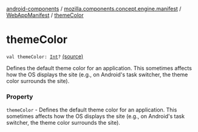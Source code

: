 [android-components](../../index.md) / [mozilla.components.concept.engine.manifest](../index.md) / [WebAppManifest](index.md) / [themeColor](./theme-color.md)

# themeColor

`val themeColor: `[`Int`](https://kotlinlang.org/api/latest/jvm/stdlib/kotlin/-int/index.html)`?` [(source)](https://github.com/mozilla-mobile/android-components/blob/master/components/concept/engine/src/main/java/mozilla/components/concept/engine/manifest/WebAppManifest.kt#L58)

Defines the default theme color for an application. This sometimes affects how the OS displays
the site (e.g., on Android's task switcher, the theme color surrounds the site).

### Property

`themeColor` - Defines the default theme color for an application. This sometimes affects how the OS displays
the site (e.g., on Android's task switcher, the theme color surrounds the site).